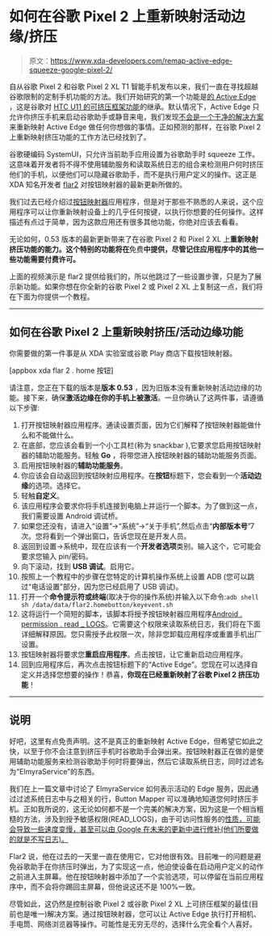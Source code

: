 # 如何在谷歌 Pixel 2 上重新映射活动边缘/挤压

> 原文：<https://www.xda-developers.com/remap-active-edge-squeeze-google-pixel-2/>

自从谷歌 Pixel 2 和谷歌 Pixel 2 XL T1 智能手机发布以来，我们一直在寻找超越谷歌限制的定制手机功能的方法。我们开始研究的第一个功能是[的 Active Edge](https://www.xda-developers.com/source-pixel-xl-2-will-have-ambient-display-always-on-squeezing-while-screen-off-multiple-display-profiles-and-more/) ，这是谷歌对 [HTC U11 的可挤压框架功能](https://www.xda-developers.com/new-edge-sense-beta-u11-customization/)的继承。默认情况下，Active Edge 只允许你挤压手机来启动谷歌助手或静音来电，我们发现[不会是一个干净的解决方案](https://www.xda-developers.com/google-pixel-2-squeeze-hardcoded-assistant-remapping-difficult/)来重新映射 Active Edge 做任何你想做的事情。正如预测的那样，在谷歌 Pixel 2 上重新映射挤压功能的工作方法已经找到了。

谷歌硬编码 SystemUI，只允许当前助手应用设置为谷歌助手时 squeeze 工作。这意味着开发者将不得不使用辅助服务和读取系统日志的组合来检测用户何时挤压他们的手机，以便他们可以隐藏谷歌助手，而不是执行用户定义的操作。这正是 XDA 知名开发者 [flar2](https://forum.xda-developers.com/member.php?u=4684315) 对按钮映射器的最新更新所做的。

我们过去已经介绍过[按钮映射器](https://www.xda-developers.com/xda-spotlight-button-mapper-an-app-to-remap-your-phones-hardware-buttons/)应用程序，但是对于那些不熟悉的人来说，这个应用程序可以让你重新映射设备上的几乎任何按键，以执行你想要的任何操作。这样描述有点过于简单，因为这款应用还有很多其他功能，你绝对应该去看看。

无论如何，0.53 版本的最新更新带来了在谷歌 Pixel 2 和 Pixel 2 XL 上**重新映射挤压功能的能力。这个特别的功能将在**免费**中提供，尽管记住应用程序中的其他一些功能需要付费许可。**

上面的视频演示是 flar2 提供给我们的，所以他跳过了一些设置步骤，只是为了展示新功能。如果你想在你全新的谷歌 Pixel 2 或 Pixel 2 XL 上复制这一点，我们将在下面为你提供一个教程。

* * *

## 如何在谷歌 Pixel 2 上重新映射挤压/活动边缘功能

你需要做的第一件事是从 XDA 实验室或谷歌 Play 商店下载按钮映射器。

[appbox xda flar 2 . home 按钮]

请注意，您正在下载的版本是**版本 0.53** ，因为旧版本没有重新映射活动边缘的功能。接下来，确保**激活边缘在你的手机上被激活**。一旦你确认了这两件事，请遵循以下步骤:

1.  打开按钮映射器应用程序。通读设置页面，因为它们解释了按钮映射器能做什么和不能做什么。
2.  在底部，您应该会看到一个小工具栏(称为 snackbar ),它要求您启用按钮映射器的辅助功能服务。轻触 **Go** ，将带您进入按钮映射器的辅助功能服务页面。
3.  启用按钮映射器的**辅助功能服务**。
4.  你应该会自动返回到按钮映射应用程序。在**按钮**标题下，您会看到一个**活动边缘**的选项。选择它。
5.  轻触**自定义**。
6.  该应用程序会要求你将手机连接到电脑上并运行一个脚本。为了做到这一点，我们需要设置 Android 调试桥。
7.  如果您还没有，请进入“设置”->“系统”->“关于手机”,然后点击“**内部版本号**”7 次。您将看到一个弹出窗口，告诉您现在是开发人员。
8.  返回到设置->系统中，现在应该有一个**开发者选项**类别。输入这个，它可能会要求您输入 pin/密码。
9.  向下滚动，找到 **USB 调试**。启用它。
10.  按照上一个教程中的步骤在您特定的计算机操作系统上设置 ADB (您可以跳过“电话设置”部分，因为您已经启用了 USB 调试)。
11.  打开一个**命令提示符或终端**(取决于你的操作系统)并输入以下命令:`adb shell sh /data/data/flar2.homebutton/keyevent.sh`
12.  这将运行一个简短的脚本，该脚本将授予按钮映射器应用程序[Android . permission . read _ LOGS](https://developer.android.com/reference/android/Manifest.permission.html#READ_LOGS)。它需要这个权限来读取系统日志，我们将在下面详细解释原因。您只需授予此权限一次，除非您卸载应用程序或重置手机出厂设置。
13.  按钮映射器将要求您**重启应用程序**。点击按钮，让它重新启动应用程序。
14.  回到应用程序后，再次点击按钮标题下的“Active Edge”。您现在可以选择自定义并选择您想要的操作！恭喜，**你现在已经重新映射了谷歌 Pixel 2 挤压功能**！

* * *

## 说明

好吧，这里有点免责声明。这不是真正的重新映射 Active Edge，但希望它如此之快，以至于你不会注意到挤压手机时谷歌助手会弹出来。按钮映射器正在做的是使用辅助功能服务来检测谷歌助手何时将要弹出，然后它读取系统日志，同时过滤名为“ElmyraService”的东西。

我们在上一篇文章中讨论了 ElmyraService 如何表示活动的 Edge 服务，因此通过过滤系统日志中与之相关的行，Button Mapper 可以准确地知道您何时挤压手机。正如我所说的，这无论如何都不是一个完美的解决方案，因为这是一个相当粗糙的方法，涉及到授予敏感权限(READ_LOGS)，由于可访问性服务的[性质，可能会导致一些速度变慢，甚至可以由 Google 在未来的更新中进行修补(他们所要做的就是不写日志)。](https://www.xda-developers.com/working-as-intended-an-exploration-into-androids-accessibility-lag/)

Flar2 说，他在过去的一天里一直在使用它，它对他很有效。目前唯一的问题是避免谷歌助手在你挤压时弹出，为了实现这一点，他迫使设备在启动用户定义的动作之前进入主屏幕。他在按钮映射器中添加了一个实验选项，可以停留在当前应用程序中，而不会将你踢回主屏幕，但他说这还不是 100%一致。

尽管如此，这仍然是控制谷歌 Pixel 2 或谷歌 Pixel 2 XL 上可挤压框架的最佳(目前也是唯一)解决方案。通过按钮映射器，您可以让 Active Edge 执行打开相机、手电筒、网络浏览器等操作。可能性是无穷无尽的，选择什么完全看个人喜好。
